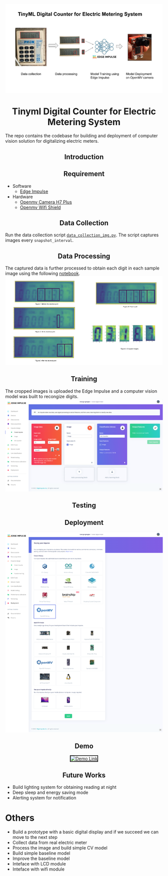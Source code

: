 ![alt workflow](assets/smart_meter_tinyML.jpg)

# <center> Tinyml Digital Counter for Electric Metering System </center>
 The repo contains the codebase for building and deployment of computer vision solution for digitalizing electric meters. 

## <center> Introduction </center>


## <center> Requirement </center>
 - Software 
    - [Edge Impulse](edgeimpulse.com)  
 - Hardware 
    - [Openmv Camera H7 Plus](https://openmv.io/collections/products/products/openmv-cam-h7-plus)
    - [Openmv Wifi Shield](https://openmv.io/collections/products/products/wifi-shield-1)

## <center>Data Collection </center>
Run the data collection script [`data_collection_img.py`](https://github.com/gigwegbe/tinyml-digital-counter-for-metering/blob/main/prototype/data_collection_img.py). The script captures images every `snapshot_interval`.  

## <center>Data Processing</center>
The captured data is further processed to obtain each digit in each sample image using the following [notebook](https://github.com/gigwegbe/tinyml-digital-counter-for-metering/blob/main/notebook/draw_digit_with_perpective_transform_crop_save_image.ipynb).
![alt workflow](assets/tinyml_img_processing.png)
## <center> Training </center>
The cropped images is uploaded the Edge Impulse and a computer vision model was built to recongize digits. 
![alt workflow](assets/model_training_details_before.png)

## <center> Testing </center>


## <center> Deployment </center>
![alt workflow](assets/tinyml_deployment.png)

## <center> Demo </center>

<center>
<a href="http://www.youtube.com/watch?feature=player_embedded&v=Ymdig18wVlM
" target="_blank"><img src="http://img.youtube.com/vi/Ymdig18wVlM/0.jpg" 
alt="Demo Link" width="560" height="315" border="2"/></a>
</center>


## <center> Future Works </center>
- Build lighting system for obtaining reading at night
- Deep sleep and energy saving mode
- Alerting system for notification

#
# Others 
- Build a prototype with a basic digital display and if we succeed we can move to the next step
- Collect data from real electric meter
- Process the image and build simple CV model
- Build simple baseline model 
- Improve the baseline model 
- Inteface with LCD module
- Inteface with wifi module